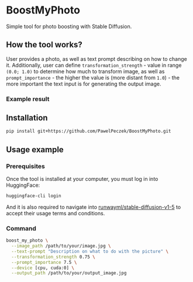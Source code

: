 # BoostMyPhoto
Simple tool for photo boosting with Stable Diffusion.

## How the tool works?
User provides a photo, as well as text prompt describing on how to change it. Additionally, user
can define `transformation_strength` - value in range `(0.0; 1.0)` to determine how much to
transform image, as well as `prompt_importance` - the higher the value is (more distant from `1.0`) -
the more important the text input is for generating the output image.

### Example result

## Installation
```bash
pip install git+https://github.com/PawelPeczek/BoostMyPhoto.git
```

## Usage example

### Prerequisites
Once the tool is installed at your computer, you must log in into HuggingFace:
```bash
huggingface-cli login
```
And it is also required to navigate into
[runwayml/stable-diffusion-v1-5](https://huggingface.co/runwayml/stable-diffusion-v1-5) to accept
their usage terms and conditions.

### Command
```bash
boost_my_photo \
  --image_path /path/to/your/image.jpg \
  --text-prompt "Description on what to do with the picture" \
  --transformation_strength 0.75 \
  --prompt_importance 7.5 \
  --device [cpu, cuda:0] \
  --output_path /path/to/your/output_image.jpg
```
